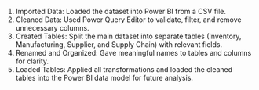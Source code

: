1. Imported Data: Loaded the dataset into Power BI from a CSV file.
2. Cleaned Data: Used Power Query Editor to validate, filter, and remove unnecessary columns.
3. Created Tables: Split the main dataset into separate tables (Inventory, Manufacturing, Supplier, and Supply Chain) with relevant fields.
4. Renamed and Organized: Gave meaningful names to tables and columns for clarity.
5. Loaded Tables: Applied all transformations and loaded the cleaned tables into the Power BI data model for future analysis. 
